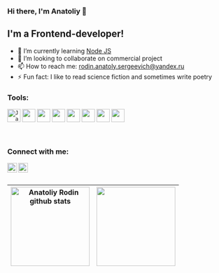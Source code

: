 ### Hi there, I'm Anatoliy 👋

## I'm a Frontend-developer!
- 🌱 I’m currently learning [Node JS](https://reactjs.org/)
- 👯 I’m looking to collaborate on commercial project
- 📫 How to reach me: rodin.anatoly.sergeevich@yandex.ru
- ⚡ Fun fact: I like to read science fiction and sometimes write poetry

### Tools:

<code>[<img img height="30" alt="JavaScript" src="https://upload.wikimedia.org/wikipedia/commons/thumb/6/6a/JavaScript-logo.png/240px-JavaScript-logo.png" />](https://www.javascript.com/)</code>
<code>[<img height="30" src="https://upload.wikimedia.org/wikipedia/commons/thumb/4/4c/Typescript_logo_2020.svg/1024px-Typescript_logo_2020.svg.png">](https://www.typescriptlang.org/)</code>
<code>[<img height="30" src="https://brandslogos.com/wp-content/uploads/images/react-logo-vector.svg">](https://reactjs.org/)</code>
<code>[<img height="30" src="https://seeklogo.com/images/R/redux-logo-9CA6836C12-seeklogo.com.png">](https://redux.js.org/)</code>
<code>[<img height="30" src="https://cdn-icons-png.flaticon.com/512/5968/5968322.png">](https://nodejs.org/)</code>
<code>[<img height="30" src="https://expressjs.com/images/express-facebook-share.png">](https://expressjs.com/)</code>
<code>[<img height="30" src="https://i.pinimg.com/originals/c5/73/49/c57349d1de8e1834c3d93a2e8f9ef615.png">](https://www.adobe.com/)</code>
<code>[<img height="30" src="https://w7.pngwing.com/pngs/431/965/png-transparent-figma-designer-computer-icons-material-design-design-rectangle-poster-logo.png">](https://www.figma.com/)</code>

<br />

### Connect with me:
[<img align="left" alt="LinkedIn" width="22px" src="https://cdn.jsdelivr.net/npm/simple-icons@v3/icons/linkedin.svg" />](https://www.linkedin.com/in/anatoliy-rodin-bb27a71b4/)
[<img align="left" alt="Telegram" width="22px" src="https://cdn.jsdelivr.net/npm/simple-icons@3.4.0/icons/telegram.svg" />](https://t.me/ant_rodin)  

<br /> 
<br />   

| <img height="180" align="center" src="https://github-readme-stats.vercel.app/api?username=Rodin-Anatoliy&show_icons=true&include_all_commits=true&theme=buefy&hide_border=true" alt="Anatoliy Rodin github stats" /> | <img height="180" align="center" src="https://github-readme-stats.vercel.app/api/top-langs/?username=Rodin-Anatoliy&layout=compact&theme=buefy&hide_border=true" /> |
| ------------- | ------------- |

